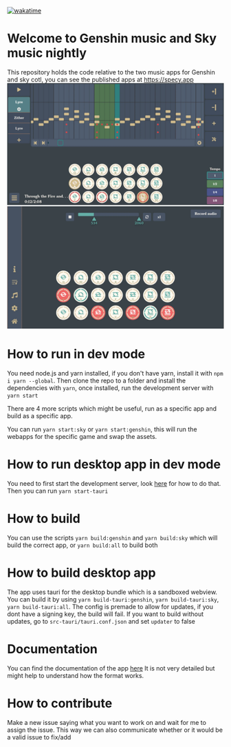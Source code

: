 [![wakatime](https://wakatime.com/badge/user/f0147aa6-69b8-4142-806c-050d6fee026e/project/68da356a-cd0b-40cb-996c-0799e406179f.svg)](https://wakatime.com/badge/user/f0147aa6-69b8-4142-806c-050d6fee026e/project/68da356a-cd0b-40cb-996c-0799e406179f)
# Welcome to Genshin music and Sky music nightly

This repository holds the code relative to the two music apps for Genshin and sky cotl, you can see the published apps at https://specy.app
![Composer](docs/assets/composer.webp)
![Player](docs/assets/player.webp)

# How to run in dev mode
You need node.js and yarn installed, if you don't have yarn, install it with `npm i yarn --global`.
Then clone the repo to a folder and install the dependencies with `yarn`, once installed, run the development server with `yarn start`

There are 4 more scripts which might be useful, run as a specific app and build as a specific app.

You can run `yarn start:sky` or `yarn start:genshin`, this will run the webapps for the specific game and swap the assets. 

# How to run desktop app in dev mode
You need to first start the development server, look [here](#how-to-run-in-dev-mode) for how to do that.
Then you can run `yarn start-tauri`
# How to build

You can use the scripts `yarn build:genshin` and `yarn build:sky` which will build the correct app, or `yarn build:all` to build both

# How to build desktop app

The app uses tauri for the desktop bundle which is a sandboxed webview. You can build it by using `yarn build-tauri:genshin`, `yarn build-tauri:sky`, `yarn build-tauri:all`. The config is premade to allow for updates, if you dont have a signing key, the build will fail. If you want to build without updates, go to `src-tauri/tauri.conf.json` and set `updater` to false


# Documentation
You can find the documentation of the app [here](https://github.com/Specy/genshin-music/wiki)
It is not very detailed but might help to understand how the format works.

# How to contribute
Make a new issue saying what you want to work on and wait for me to assign the issue. This way we can also communicate whether or it would be a valid issue to fix/add
